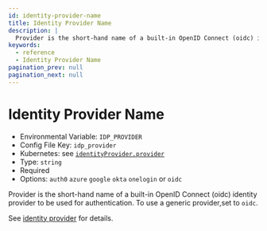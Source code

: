 ```yaml
---
id: identity-provider-name
title: Identity Provider Name
description: |
  Provider is the short-hand name of a built-in OpenID Connect (oidc) identity provider to be used for authentication.
keywords:
  - reference
  - Identity Provider Name
pagination_prev: null
pagination_next: null
---
```


# Identity Provider Name

- Environmental Variable: `IDP_PROVIDER`
- Config File Key: `idp_provider`
- Kubernetes: see [`identityProvider.provider`](/docs/kubernetes/reference#identityprovider)
- Type: `string`
- Required
- Options: `auth0` `azure` `google` `okta` `onelogin` or `oidc`

Provider is the short-hand name of a built-in OpenID Connect (oidc) identity provider to be used for authentication. To use a generic provider,set to `oidc`.

See [identity provider](/docs/identity-providers/) for details.
